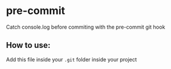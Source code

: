 # pre-commit

Catch console.log before commiting with the pre-commit git hook

## How to use:

Add this file inside your `.git` folder inside your project
